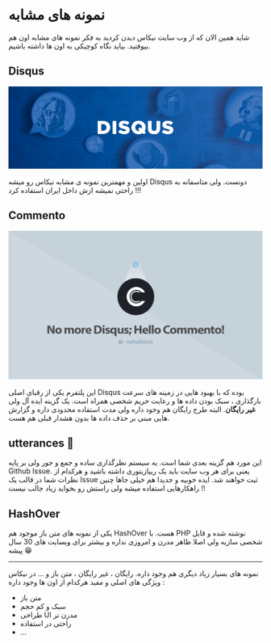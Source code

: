 # نمونه های مشابه

شاید همین الان که از وب سایت نیکاس دیدن کردید به فکر نمونه های مشابه اون هم بیوفتید. بیاید نگاه کوچیکی به اون ها داشته باشیم.

## Disqus

![disqus](../images/disqus.png)

اولین و مهمترین نمونه ی مشابه نیکاس رو میشه Disqus دونست. ولی متاسفانه به راحتی نمیشه ازش داخل ایران استفاده کرد !!!

## Commento

![commento](../images/commento.png)

این پلتفرم یکی از رقبای اصلی Disqus بوده که با بهبود هایی در زمینه های سرعت بارگذاری ، سبک بودن داده ها و رعایت حریم شخصی همراه است. یک گزینه ایده آل ولی **غیر رایگان**.
البته طرح رایگان هم وجود داره ولی مدت استفاده محدودی داره و گزارش هایی مبنی بر حذف داده ها بدون هشدار قبلی هم هست.

## utterances 🔮

این مورد هم گزینه بعدی شما است. یه سیستم نظرگذاری ساده و جمع و جور ولی بر پایه Github Issue. یعنی برای هر وب سایت باید یک ریپازیتوری داشته باشید و هرکدام از نظرات شما در قالب یک Issue ثبت خواهند شد. ایده خوبیه و جدیدا هم خیلی جاها چنین راهکارهایی استفاده میشه ولی راستش رو بخواید زیاد جالب نیست !!

## HashOver

یکی از نمونه های متن باز موجود هم HashOver هست. با PHP نوشته شده و قابل شخصی سازیه ولی اصلا ظاهر مدرن و امروزی نداره و بیشتر برای وبسایت های 30 سال پیشه 😁

---

نمونه های بسیار زیاد دیگری هم وجود داره. رایگان ، غیر رایگان ، متن باز و ...
در نیکاس ویژگی های اصلی و مفید هرکدام از اون ها وجود داره :

-   متن باز
-   سبک و کم حجم
-   طراحی UI مدرن تر
-   راحتی در استفاده
-   ...
